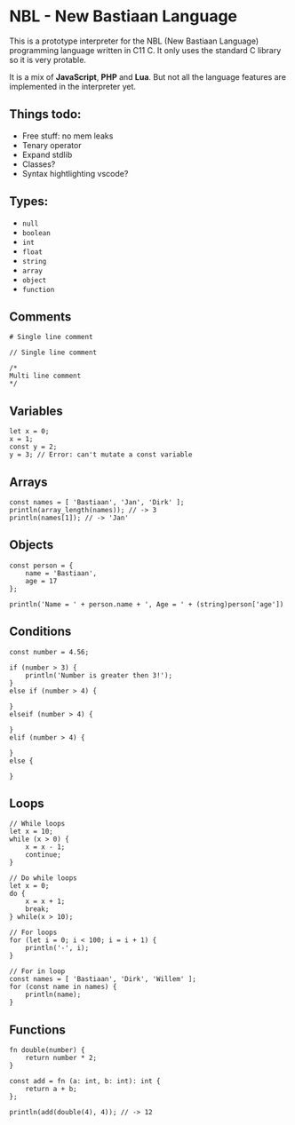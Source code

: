# NBL - New Bastiaan Language
This is a prototype interpreter for the NBL (New Bastiaan Language) programming language written in C11 C. It only uses the standard C library so it is very protable.

It is a mix of **JavaScript**, **PHP** and **Lua**. But not all the language features are implemented in the interpreter yet.

## Things todo:
- Free stuff: no mem leaks
- Tenary operator
- Expand stdlib
- Classes?
- Syntax hightlighting vscode?

## Types:
- `null`
- `boolean`
- `int`
- `float`
- `string`
- `array`
- `object`
- `function`

## Comments
```
# Single line comment

// Single line comment

/*
Multi line comment
*/
```

## Variables
```
let x = 0;
x = 1;
const y = 2;
y = 3; // Error: can't mutate a const variable
```

## Arrays
```
const names = [ 'Bastiaan', 'Jan', 'Dirk' ];
println(array_length(names)); // -> 3
println(names[1]); // -> 'Jan'
```

## Objects
```
const person = {
    name = 'Bastiaan',
    age = 17
};

println('Name = ' + person.name + ', Age = ' + (string)person['age'])
```

## Conditions
```
const number = 4.56;

if (number > 3) {
    println('Number is greater then 3!');
}
else if (number > 4) {

}
elseif (number > 4) {

}
elif (number > 4) {

}
else {

}
```

## Loops
```
// While loops
let x = 10;
while (x > 0) {
    x = x - 1;
    continue;
}

// Do while loops
let x = 0;
do {
    x = x + 1;
    break;
} while(x > 10);

// For loops
for (let i = 0; i < 100; i = i + 1) {
    println('-', i);
}

// For in loop
const names = [ 'Bastiaan', 'Dirk', 'Willem' ];
for (const name in names) {
    println(name);
}
```

## Functions
```
fn double(number) {
    return number * 2;
}

const add = fn (a: int, b: int): int {
    return a + b;
};

println(add(double(4), 4)); // -> 12
```

